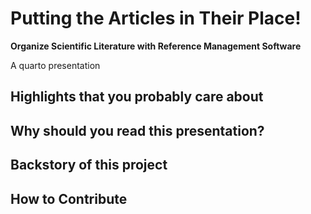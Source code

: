 # Putting the Articles in Their Place!
**Organize Scientific Literature with Reference Management Software**


A quarto presentation


## Highlights that you probably care about

## Why should you read this presentation?

## Backstory of this project

## How to Contribute
